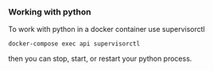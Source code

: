 ### Working with python

To work with python in a docker container use supervisorctl

```
docker-compose exec api supervisorctl
```

then you can stop, start, or restart your python process.